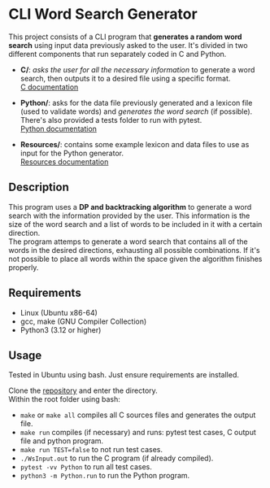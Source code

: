 # CLI Word Search Generator

This project consists of a CLI program that **generates a random word search** using input data previously asked to the user. It's divided in two different components that run separately coded in C and Python.

- **C/**: *asks the user for all the necessary information* to generate a word search, then outputs it to a desired file using a specific format.\
[C documentation](C/README.md)

- **Python/**: asks for the data file previously generated and a lexicon file (used to validate words) and *generates the word search* (if possible). There's also provided a tests folder to run with pytest.\
[Python documentation](Python/README.md)

- **Resources/**: contains some example lexicon and data files to use as input for the Python generator.\
[Resources documentation](Resources/README.md)

## Description

This program uses a **DP and backtracking algorithm** to generate a word search with the information provided by the user. This information is the size of the word search and a list of words to be included in it with a certain direction.\
The program attemps to generate a word search that contains all of the words in the desired directions, exhausting all possible combinations. If it's not possible to place all words within the space given the algorithm finishes properly.

## Requirements
- Linux (Ubuntu x86-64)
- gcc, make (GNU Compiler Collection)
- Python3 (3.12 or higher)

## Usage

Tested in Ubuntu using bash. Just ensure requirements are installed.

Clone the [repository](https://github.com/mmhs114/word-search-generator-cli.git) and enter the directory.\
Within the root folder using bash:
- ```make``` or ```make all``` compiles all C sources files and generates the output file.
- ```make run``` compiles (if necessary) and runs: pytest test cases, C output file and python program.
- ```make run TEST=false``` to not run test cases. 
- ```./WsInput.out``` to run the C program (if already compiled).
- ```pytest -vv Python``` to run all test cases.
- ```python3 -m Python.run``` to run the Python program.

